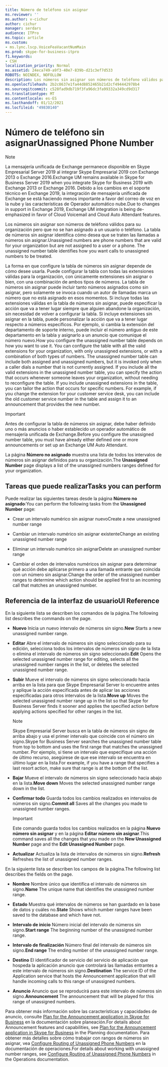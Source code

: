 ```yaml
---
title: Número de teléfono sin asignar
ms.reviewer: ''
ms.author: v-cichur
author: cichur
manager: serdars
audience: ITPro
ms.topic: article
ms.custom:
- ms.lync.lscp.VoiceFeaVacantNumMain
ms.prod: skype-for-business-itpro
f1.keywords:
- CSH
localization_priority: Normal
ms.assetid: 24eca749-a9f3-40e7-839b-d21c3ef7d533
ROBOTS: NOINDEX, NOFOLLOW
description: Los números sin asignar son números de teléfono válidos para su organización pero que no se han asignado a un usuario o teléfono. La tabla de números sin asignar identifica cómo desea que se traten las llamadas a números sin asignar.
ms.openlocfilehash: 2b2c8637e1fa44d8852465b21d2cf494442978b4
ms.sourcegitcommit: c528fad9db719f3fa96dc3fa99332a349cd9d317
ms.translationtype: MT
ms.contentlocale: es-ES
ms.lasthandoff: 01/12/2021
ms.locfileid: "49830140"
---
```

# <a name="unassigned-phone-number"></a><span data-ttu-id="4cf91-104">Número de teléfono sin asignar</span><span class="sxs-lookup"><span data-stu-id="4cf91-104">Unassigned Phone Number</span></span>

> [!NOTE]
> <span data-ttu-id="4cf91-105">La mensajería unificada de Exchange permanece disponible en Skype Empresarial Server 2019 al integrar Skype Empresarial 2019 con Exchange 2013 o Exchange 2016.</span><span class="sxs-lookup"><span data-stu-id="4cf91-105">Exchange UM remains available in Skype for Business Server 2019 when you integrate Skype for Business 2019 with Exchange 2013 or Exchange 2016.</span></span> <span data-ttu-id="4cf91-106">Debido a los cambios en el soporte técnico en Exchange 2019, la integración de mensajería unificada de Exchange se está haciendo menos importante a favor del correo de voz en la nube y las características de Operador automático nube.</span><span class="sxs-lookup"><span data-stu-id="4cf91-106">Due to changes in support in Exchange 2019, Exchange UM integration is being de-emphasized in favor of Cloud Voicemail and Cloud Auto Attendant features.</span></span>

<span data-ttu-id="4cf91-p103">Los números sin asignar son números de teléfono válidos para su organización pero que no se han asignado a un usuario o teléfono. La tabla de números sin asignar identifica cómo desea que se traten las llamadas a números sin asignar.</span><span class="sxs-lookup"><span data-stu-id="4cf91-p103">Unassigned numbers are phone numbers that are valid for your organization but are not assigned to a user or a phone. The unassigned number table identifies how you want calls to unassigned numbers to be treated.</span></span>

<span data-ttu-id="4cf91-p104">La forma en que configure la tabla de números sin asignar depende de cómo desee usarla. Puede configurar la tabla con todas las extensiones válidas para la organización, con únicamente extensiones sin asignar o bien, con una combinación de ambos tipos de números. La tabla de números sin asignar puede incluir tanto números asignados como sin asignar, pero solamente se invoca cuando un autor de llamadas marca un número que no está asignado en esos momentos. Si incluye todas las extensiones válidas en la tabla de números sin asignar, puede especificar la acción que va a tener lugar siempre que alguien abandone la organización, sin necesidad de volver a configurar la tabla. Si incluye extensiones sin asignar en la tabla, puede personalizar la acción que va a tener lugar respecto a números específicos. Por ejemplo, si cambia la extensión del departamento de soporte interno, puede incluir el número antiguo de este departamento en la tabla y asignarlo a un anuncio que comunique el número nuevo.</span><span class="sxs-lookup"><span data-stu-id="4cf91-p104">How you configure the unassigned number table depends on how you want to use it. You can configure the table with all the valid extensions for your organization, with only unassigned extensions, or with a combination of both types of numbers. The unassigned number table can include both assigned and unassigned numbers, but it is invoked only when a caller dials a number that is not currently assigned. If you include all the valid extensions in the unassigned number table, you can specify the action that occurs whenever someone leaves your organization, without needing to reconfigure the table. If you include unassigned extensions in the table, you can tailor the action that occurs for specific numbers. For example, if you change the extension for your customer service desk, you can include the old customer service number in the table and assign it to an announcement that provides the new number.</span></span>

> [!IMPORTANT]
> <span data-ttu-id="4cf91-115">Antes de configurar la tabla de números sin asignar, debe haber definido uno o más anuncios o haber establecido un operador automático de mensajería unificada de Exchange.</span><span class="sxs-lookup"><span data-stu-id="4cf91-115">Before you configure the unassigned number table, you must have already either defined one or more announcements or set up an Exchange UM Auto Attendant.</span></span>

<span data-ttu-id="4cf91-116">La página **Número no asignado** muestra una lista de todos los intervalos de números sin asignar definidos para su organización.</span><span class="sxs-lookup"><span data-stu-id="4cf91-116">The **Unassigned Number** page displays a list of the unassigned numbers ranges defined for your organization.</span></span>

## <a name="tasks-you-can-perform"></a><span data-ttu-id="4cf91-117">Tareas que puede realizar</span><span class="sxs-lookup"><span data-stu-id="4cf91-117">Tasks you can perform</span></span>

<span data-ttu-id="4cf91-118">Puede realizar las siguientes tareas desde la página **Número no asignado**:</span><span class="sxs-lookup"><span data-stu-id="4cf91-118">You can perform the following tasks from the **Unassigned Number** page:</span></span>

- <span data-ttu-id="4cf91-119">Crear un intervalo numérico sin asignar nuevo</span><span class="sxs-lookup"><span data-stu-id="4cf91-119">Create a new unassigned number range</span></span>

- <span data-ttu-id="4cf91-120">Cambiar un intervalo numérico sin asignar existente</span><span class="sxs-lookup"><span data-stu-id="4cf91-120">Change an existing unassigned number range</span></span>

- <span data-ttu-id="4cf91-121">Eliminar un intervalo numérico sin asignar</span><span class="sxs-lookup"><span data-stu-id="4cf91-121">Delete an unassigned number range</span></span>

- <span data-ttu-id="4cf91-122">Cambiar el orden de intervalos numéricos sin asignar para determinar qué acción debe aplicarse primero a una llamada entrante que coincida con un número sin asignar.</span><span class="sxs-lookup"><span data-stu-id="4cf91-122">Change the order of the unassigned number ranges to determine which action should be applied first to an incoming call that matches an unassigned number.</span></span>

## <a name="ui-reference"></a><span data-ttu-id="4cf91-123">Referencia de la interfaz de usuario</span><span class="sxs-lookup"><span data-stu-id="4cf91-123">UI Reference</span></span>

<span data-ttu-id="4cf91-124">En la siguiente lista se describen los comandos de la página.</span><span class="sxs-lookup"><span data-stu-id="4cf91-124">The following list describes the commands on the page.</span></span>

- <span data-ttu-id="4cf91-125">**Nuevo** Inicia un nuevo intervalo de números sin signo.</span><span class="sxs-lookup"><span data-stu-id="4cf91-125">**New** Starts a new unassigned number range.</span></span>

- <span data-ttu-id="4cf91-126">**Editar** Abre el intervalo de números sin signo seleccionado para su edición, selecciona todos los intervalos de números sin signo de la lista o elimina el intervalo de números sin signo seleccionado.</span><span class="sxs-lookup"><span data-stu-id="4cf91-126">**Edit** Opens the selected unassigned number range for editing, selects all the unassigned number ranges in the list, or deletes the selected unassigned number range.</span></span>

- <span data-ttu-id="4cf91-127">**Subir** Mueve el intervalo de números sin signo seleccionado hacia arriba en la lista para que Skype Empresarial Server lo encuentre antes y aplique la acción especificada antes de aplicar las acciones especificadas para otros intervalos de la lista.</span><span class="sxs-lookup"><span data-stu-id="4cf91-127">**Move up** Moves the selected unassigned number range up in the list so that Skype for Business Server finds it sooner and applies the specified action before applying actions specified for other ranges in the list.</span></span>

    > [!NOTE]
    > <span data-ttu-id="4cf91-128">Skype Empresarial Server busca en la tabla de números sin signo de arriba abajo y usa el primer intervalo que coincide con el número sin signo.</span><span class="sxs-lookup"><span data-stu-id="4cf91-128">Skype for Business Server searches the unassigned number table from top to bottom and uses the first range that matches the unassigned number.</span></span> <span data-ttu-id="4cf91-129">Por ejemplo, si tiene un intervalo que especifique una acción de último recurso, asegúrese de que ese intervalo se encuentra en último lugar en la lista.</span><span class="sxs-lookup"><span data-stu-id="4cf91-129">For example, if you have a range that specifies a last resort action, make sure that range is at the bottom of the list.</span></span>

- <span data-ttu-id="4cf91-130">**Bajar** Mueve el intervalo de números sin signo seleccionado hacia abajo en la lista.</span><span class="sxs-lookup"><span data-stu-id="4cf91-130">**Move down** Moves the selected unassigned number range down in the list.</span></span>

- <span data-ttu-id="4cf91-131">**Confirmar todo** Guarda todos los cambios realizados en intervalos de números sin signo.</span><span class="sxs-lookup"><span data-stu-id="4cf91-131">**Commit all** Saves all the changes you made to unassigned number ranges.</span></span>

    > [!IMPORTANT]
    > <span data-ttu-id="4cf91-132">Este comando guarda todos los cambios realizados en la página **Nuevo número sin asignar** y en la página **Editar número sin asignar**.</span><span class="sxs-lookup"><span data-stu-id="4cf91-132">This command saves all the changes that you made on the **New Unassigned Number** page and the **Edit Unassigned Number** page.</span></span>

- <span data-ttu-id="4cf91-133">**Actualizar** Actualiza la lista de intervalos de números sin signo.</span><span class="sxs-lookup"><span data-stu-id="4cf91-133">**Refresh** Refreshes the list of unassigned number ranges.</span></span>

<span data-ttu-id="4cf91-134">En la siguiente lista se describen los campos de la página.</span><span class="sxs-lookup"><span data-stu-id="4cf91-134">The following list describes the fields on the page.</span></span>

- <span data-ttu-id="4cf91-135">**Nombre** Nombre único que identifica el intervalo de números sin signo.</span><span class="sxs-lookup"><span data-stu-id="4cf91-135">**Name** The unique name that identifies the unassigned number range.</span></span>

- <span data-ttu-id="4cf91-136">**Estado** Muestra qué intervalos de números se han guardado en la base de datos y cuáles no.</span><span class="sxs-lookup"><span data-stu-id="4cf91-136">**State** Shows which number ranges have been saved to the database and which have not.</span></span>

- <span data-ttu-id="4cf91-137">**Intervalo de inicio** Número inicial del intervalo de números sin signo.</span><span class="sxs-lookup"><span data-stu-id="4cf91-137">**Start range** The beginning number of the unassigned number range.</span></span>

- <span data-ttu-id="4cf91-138">**Intervalo de finalización** Número final del intervalo de números sin signo.</span><span class="sxs-lookup"><span data-stu-id="4cf91-138">**End range** The ending number of the unassigned number range.</span></span>

- <span data-ttu-id="4cf91-139">**Destino** El identificador de servicio del servicio de aplicación que hospeda la aplicación anuncio que controlará las llamadas entrantes a este intervalo de números sin signo.</span><span class="sxs-lookup"><span data-stu-id="4cf91-139">**Destination** The service ID of the Application service that hosts the Announcement application that will handle incoming calls to this range of unassigned numbers.</span></span>

- <span data-ttu-id="4cf91-140">**Anuncio** Anuncio que se reproducirá para este intervalo de números sin signo.</span><span class="sxs-lookup"><span data-stu-id="4cf91-140">**Announcement** The announcement that will be played for this range of unassigned numbers.</span></span>

<span data-ttu-id="4cf91-141">Para obtener más información sobre las características y capacidades de anuncio, consulte [Plan for the Announcement application in Skype for Business](../../../plan-your-deployment/enterprise-voice-solution/announcement.md) en la documentación sobre planeación.</span><span class="sxs-lookup"><span data-stu-id="4cf91-141">For details about Announcement features and capabilities, see [Plan for the Announcement application in Skype for Business](../../../plan-your-deployment/enterprise-voice-solution/announcement.md) in the Planning documentation.</span></span> <span data-ttu-id="4cf91-142">Para obtener más detalles sobre cómo trabajar con rangos de números sin asignar, vea [Configure Routing of Unassigned Phone Numbers](https://technet.microsoft.com/library/a0650659-dce7-455f-8977-02454bbfa400.aspx) en la documentación de operaciones.</span><span class="sxs-lookup"><span data-stu-id="4cf91-142">For details about working with unassigned number ranges, see [Configure Routing of Unassigned Phone Numbers](https://technet.microsoft.com/library/a0650659-dce7-455f-8977-02454bbfa400.aspx) in the Operations documentation.</span></span>


